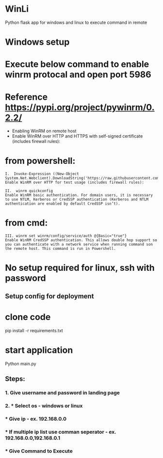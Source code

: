 # WinLi
Python flask app for windows and linux to execute command in remote

# Windows setup
# Execute below command to enable winrm protocal and open port 5986
# Reference https://pypi.org/project/pywinrm/0.2.2/

  * Enabling WinRM on remote host
  * Enable WinRM over HTTP and HTTPS with self-signed certificate (includes firewall rules):

# from powershell:
    I.  Invoke-Expression ((New-Object System.Net.Webclient).DownloadString('https://raw.githubusercontent.com/ansible/ansible/devel/examples/scripts/ConfigureRemotingForAnsible.ps1'))
    Enable WinRM over HTTP for test usage (includes firewall rules):

    II.  winrm quickconfig
    Enable WinRM basic authentication. For domain users, it is necessary to use NTLM, Kerberos or CredSSP authentication (Kerberos and NTLM authentication are enabled by default CredSSP isn’t).

# from cmd:
    III. winrm set winrm/config/service/auth @{Basic="true"}
    Enable WinRM CredSSP authentication. This allows double hop support so you can authenticate with a network service when running command son the remote host. This command is run in Powershell.

# No setup required for linux, ssh with password

## Setup config for deployment ##
# clone code 

pip install -r requirements.txt

# start application

Python main.py

## Steps: ##
### 1. Give username and password  in landing page 
### 2. * Select os - windows or linux
###      * Give ip -  ex. 192.168.0.0
###         * If multiple ip list use comman seperator  -  ex. 192.168.0.0,192.168.0.1
###     * Give Command to Execute
   
  



